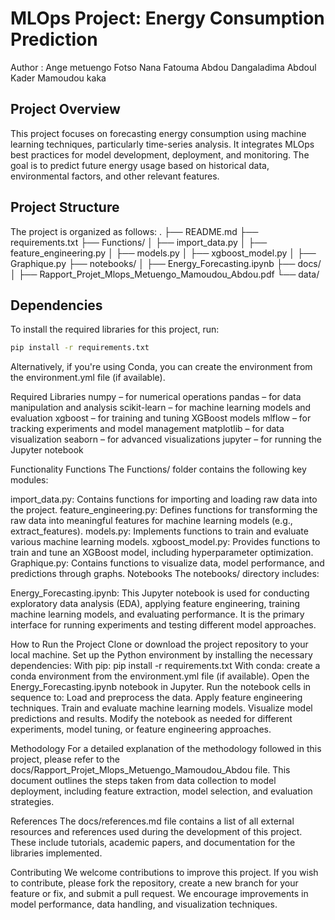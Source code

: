 # MLOps Project: Energy Consumption Prediction
Author : 
Ange metuengo Fotso
Nana Fatouma Abdou Dangaladima
Abdoul Kader Mamoudou kaka

## Project Overview
This project focuses on forecasting energy consumption using machine learning techniques, particularly time-series analysis. It integrates MLOps best practices for model development, deployment, and monitoring. The goal is to predict future energy usage based on historical data, environmental factors, and other relevant features.

## Project Structure

The project is organized as follows:
.
├── README.md
├── requirements.txt
├── Functions/
│   ├── import_data.py
│   ├── feature_engineering.py
│   ├── models.py
│   ├── xgboost_model.py
│   ├── Graphique.py
├── notebooks/
│   ├── Energy_Forecasting.ipynb
├── docs/
│   ├── Rapport_Projet_Mlops_Metuengo_Mamoudou_Abdou.pdf
└── data/


## Dependencies

To install the required libraries for this project, run:

```bash
pip install -r requirements.txt

```

Alternatively, if you're using Conda, you can create the environment from the environment.yml file (if available).

Required Libraries
numpy – for numerical operations
pandas – for data manipulation and analysis
scikit-learn – for machine learning models and evaluation
xgboost – for training and tuning XGBoost models
mlflow – for tracking experiments and model management
matplotlib – for data visualization
seaborn – for advanced visualizations
jupyter – for running the Jupyter notebook

Functionality
Functions
The Functions/ folder contains the following key modules:

import_data.py: Contains functions for importing and loading raw data into the project.
feature_engineering.py: Defines functions for transforming the raw data into meaningful features for machine learning models (e.g., extract_features).
models.py: Implements functions to train and evaluate various machine learning models.
xgboost_model.py: Provides functions to train and tune an XGBoost model, including hyperparameter optimization.
Graphique.py: Contains functions to visualize data, model performance, and predictions through graphs.
Notebooks
The notebooks/ directory includes:

Energy_Forecasting.ipynb: This Jupyter notebook is used for conducting exploratory data analysis (EDA), applying feature engineering, training machine learning models, and evaluating performance. It is the primary interface for running experiments and testing different model approaches.

How to Run the Project
Clone or download the project repository to your local machine.
Set up the Python environment by installing the necessary dependencies:
With pip: pip install -r requirements.txt
With conda: create a conda environment from the environment.yml file (if available).
Open the Energy_Forecasting.ipynb notebook in Jupyter.
Run the notebook cells in sequence to:
Load and preprocess the data.
Apply feature engineering techniques.
Train and evaluate machine learning models.
Visualize model predictions and results.
Modify the notebook as needed for different experiments, model tuning, or feature engineering approaches.

Methodology
For a detailed explanation of the methodology followed in this project, please refer to the docs/Rapport_Projet_Mlops_Metuengo_Mamoudou_Abdou file. This document outlines the steps taken from data collection to model deployment, including feature extraction, model selection, and evaluation strategies.

References
The docs/references.md file contains a list of all external resources and references used during the development of this project. These include tutorials, academic papers, and documentation for the libraries implemented.

Contributing
We welcome contributions to improve this project. If you wish to contribute, please fork the repository, create a new branch for your feature or fix, and submit a pull request. We encourage improvements in model performance, data handling, and visualization techniques.